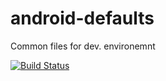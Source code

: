 # android-defaults
Common files for dev. environemnt

[![Build Status](https://travis-ci.org/techery/android-defaults.svg?branch=master)](https://travis-ci.org/techery/android-defaults)
